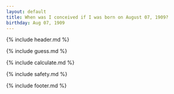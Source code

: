 ```yaml
---
layout: default
title: When was I conceived if I was born on August 07, 1909?
birthday: Aug 07, 1909
---
```


{% include header.md %}

{% include guess.md %}

{% include calculate.md %}

{% include safety.md %}

{% include footer.md %}



